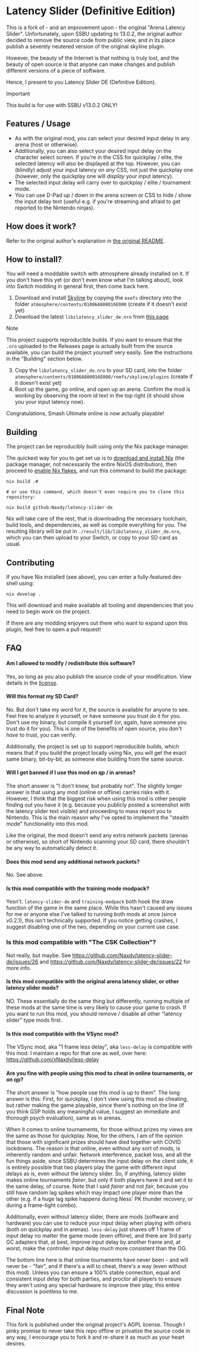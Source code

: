 # Latency Slider (Definitive Edition)

This is a fork of - and an improvement upon - the original "Arena Latency Slider". Unfortunately, upon SSBU updating to 13.0.2, the original author decided to remove the source code from public view, and in its place publish a severely neutered version of the original skyline plugin.

However, the beauty of the Internet is that nothing is truly lost, and the beauty of open source is that anyone can make changes and publish different versions of a piece of software.

Hence, I present to you Latency Slider DE (Definitive Edition).

> [!IMPORTANT]
> This build is for use with SSBU v13.0.2 ONLY!

## Features / Usage

- As with the original mod, you can select your desired input delay in any arena (host or otherwise).
- Additionally, you can also select your desired input delay on the character select screen. If you're in the CSS for quickplay / elite, the selected latency will also be displayed at the top. However, you can (blindly) adjust your input latency on _any_ CSS, not just the quickplay one (however, only the quickplay one will _display_ your input latency).
- The selected input delay will carry over to quickplay / elite / tournament mode.
- You can use D-Pad up / down in the arena screen or CSS to hide / show the input delay text (useful e.g. if you're streaming and afraid to get reported to the Nintendo ninjas).

## How does it work?

Refer to the original author's explanation in [the original README](README_orig.md).

## How to install?

You will need a moddable switch with atmosphere already installed on it. If you don't have this yet (or don't even know what I'm talking about), look into Switch modding in general first, then come back here.

1. Download and install [Skyline](https://github.com/skyline-dev/skyline) by copying the `exefs` directory into the folder `atmosphere/contents/01006A800016E000` (create if it doesn't exist yet)
2. Download the latest `libzlatency_slider_de.nro` from [this page](https://github.com/xNaxdy/latency-slider-de/releases)

> [!NOTE]
> This project supports reproducible builds. If you want to ensure that the `.nro` uploaded to the Releases page is actually built from the source available, you can build the project yourself very easily. See the instructions in the "Building" section below.

3. Copy the `libzlatency_slider_de.nro` to your SD card, into the folder `atmosphere/contents/01006A800016E000/romfs/skyline/plugins` (create if it doesn't exist yet)
4. Boot up the game, go online, and open up an arena. Confirm the mod is working by observing the room id text in the top right (it should show you your input latency now).

Congratulations, Smash Ultimate online is now actually playable!

## Building

The project can be reproducibly built using only the Nix package manager.

The quickest way for you to get set up is to [download and install Nix](https://nixos.org/download) (the package manager, not necessarily the entire NixOS distribution), then proceed to [enable Nix flakes](https://nixos.wiki/wiki/Flakes), and run this command to build the package:

```shell
nix build .#

# or use this command, which doesn't even require you to clone this repository:

nix build github:Naxdy/latency-slider-de
```

Nix will take care of the rest, that is downloading the necessary toolchain, build tools, and dependencies, as well as compile everything for you. The resulting library will be put in `./result/lib/libzlatency_slider_de.nro`, which you can then upload to your Switch, or copy to your SD card as usual.

## Contributing

If you have Nix installed (see above), you can enter a fully-featured dev shell using:

```shell
nix develop .
```

This will download and make available all tooling and dependencies that you need to begin work on the project.

If there are any modding enjoyers out there who want to expand upon this plugin, feel free to open a pull request!

## FAQ

#### Am I allowed to modify / redistribute this software?

Yes, so long as you also publish the source code of your modification. View details in the [license](LICENSE).

#### Will this format my SD Card?

No. But don't take my word for it, the source is available for anyone to see. Feel free to analyze it yourself, or have someone you trust do it for you. Don't use my binary, but compile it yourself (or, again, have someone you trust do it for you). This is one of the benefits of open source, you don't _have_ to trust, you can verify.

Additionally, the project is set up to support reproducible builds, which means that if you build the project locally using Nix, you will get the exact same binary, bit-by-bit, as someone else building from the same source.

#### Will I get banned if I use this mod on qp / in arenas?

The short answer is "I don't know, but probably not". The slightly longer answer is that using any mod (online or offline) carries risks with it. However, I think that the biggest risk when using this mod is other people finding out you have it (e.g. because you publicly posted a screenshot with the latency slider text visible) and proceeding to mass report you to Nintendo. This is the main reason why I've opted to implement the "stealth mode" functionality into this mod.

Like the original, the mod doesn't send any extra network packets (arenas or otherwise), so short of Nintendo scanning your SD card, there shouldn't be any way to automatically detect it.

#### Does this mod send any additional network packets?

No. See above.

#### Is this mod compatible with the training mode modpack?

Yesn't. `latency-slider-de` and `training-modpack` both hook the draw function of the game in the same place. While this hasn't caused any issues for me or anyone else I've talked to running both mods at once (since v0.2.1), this isn't technically supported. If you notice getting crashes, I suggest disabling one of the two, depending on your current use case.

### Is this mod compatible with "The CSK Collection"?

Not really, but maybe. See https://github.com/Naxdy/latency-slider-de/issues/26 and https://github.com/Naxdy/latency-slider-de/issues/22 for more info.

#### Is this mod compatible with the original arena latency slider, or other latency slider mods?

NO. These essentially do the same thing but differently, running multiple of these mods at the same time is very likely to cause your game to crash. If you want to run this mod, you should remove / disable all other "latency slider" type mods first.

#### Is this mod compatible with the VSync mod?

The VSync mod, aka "1 frame less delay", aka `less-delay` is compatible with this mod. I maintain a repo for that one as well, over here: https://github.com/xNaxdy/less-delay

#### Are you fine with people using this mod to cheat in online tournaments, or on qp?

The short answer is "how people use this mod is up to them". The long answer is this: First, for quickplay, I don't view using this mod as cheating, but rather making the game playable, since there's nothing on the line (if you think GSP holds any meaningful value, I suggest an immediate and thorough psych evaluation), same as in arenas.

When it comes to online tournaments, for those without prizes my views are the same as those for quickplay. Now, for the others, I am of the opinion that those with significant prizes should have died together with COVID lockdowns. The reason is that online, even without any sort of mods, is inherently random and unfair. Network interference, packet loss, and all the fun things aside, since SSBU determines the input delay on the client side, it is entirely possible that two players play the game with different input delays as is, even without the latency slider. So, if anything, latency slider makes online tournaments _fairer_, but only if both players have it and set it to the same delay, of course. Note that I said _fairer_ and not _fair_, because you still have random lag spikes which may impact one player more than the other (e.g. if a huge lag spike happens during Ness' PK thunder recovery, or during a frame-tight combo).

Additionally, even without latency slider, there are mods (software and hardware) you can use to reduce your input delay when playing with others (both on quickplay and in arenas). `less-delay` just shaves off 1 frame of input delay no matter the game mode (even offline), and there are 3rd party GC adapters that, at best, improve input delay by another frame and, at worst, make the controller input delay much more consistent than the OG.

The bottom line here is that online tournaments have never been - and will never be - "fair", and if there's a will to cheat, there's a way (even without this mod). Unless you can ensure a 100% stable connection, equal and consistent input delay for both parties, and proctor all players to ensure they aren't using any special hardware to improve their play, this entire discussion is pointless to me.

## Final Note

This fork is published under the original project's AGPL license. Though I pinky promise to never take this repo offline or privatize the source code in any way, I encourage you to fork it and re-share it as much as your heart desires.
